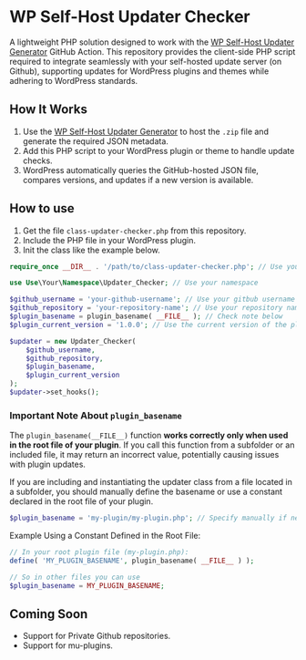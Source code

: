 # WP Self-Host Updater Checker

A lightweight PHP solution designed to work with the [WP Self-Host Updater Generator](https://github.com/eduardovillao/wp-self-host-updater-generator) GitHub Action. This repository provides the client-side PHP script required to integrate seamlessly with your self-hosted update server (on Github), supporting updates for WordPress plugins and themes while adhering to WordPress standards.

## How It Works

1. Use the [WP Self-Host Updater Generator](https://github.com/eduardovillao/wp-self-host-updater-generator) to host the `.zip` file and generate the required JSON metadata.
2. Add this PHP script to your WordPress plugin or theme to handle update checks.
3. WordPress automatically queries the GitHub-hosted JSON file, compares versions, and updates if a new version is available.

## How to use

1. Get the file `class-updater-checker.php` from this repository.
2. Include the PHP file in your WordPress plugin.
3. Init the class like the example below.

```php
require_once __DIR__ . '/path/to/class-updater-checker.php'; // Use your path to file

use Use\Your\Namespace\Updater_Checker; // Use your namespace

$github_username = 'your-github-username'; // Use your gitbub username
$github_repository = 'your-repository-name'; // Use your repository name
$plugin_basename = plugin_basename( __FILE__ ); // Check note below
$plugin_current_version = '1.0.0'; // Use the current version of the plugin

$updater = new Updater_Checker(
    $github_username,
    $github_repository,
    $plugin_basename,
    $plugin_current_version
);
$updater->set_hooks();
```

### Important Note About `plugin_basename`

The `plugin_basename(__FILE__)` function **works correctly only when used in the root file of your plugin**. If you call this function from a subfolder or an included file, it may return an incorrect value, potentially causing issues with plugin updates.

If you are including and instantiating the updater class from a file located in a subfolder, you should manually define the basename or use a constant declared in the root file of your plugin.

```php
$plugin_basename = 'my-plugin/my-plugin.php'; // Specify manually if necessary.
```

Example Using a Constant Defined in the Root File:
```php
// In your root plugin file (my-plugin.php):
define( 'MY_PLUGIN_BASENAME', plugin_basename( __FILE__ ) );

// So in other files you can use
$plugin_basename = MY_PLUGIN_BASENAME;
```

## Coming Soon
- Support for Private Github repositories.
- Support for mu-plugins.
